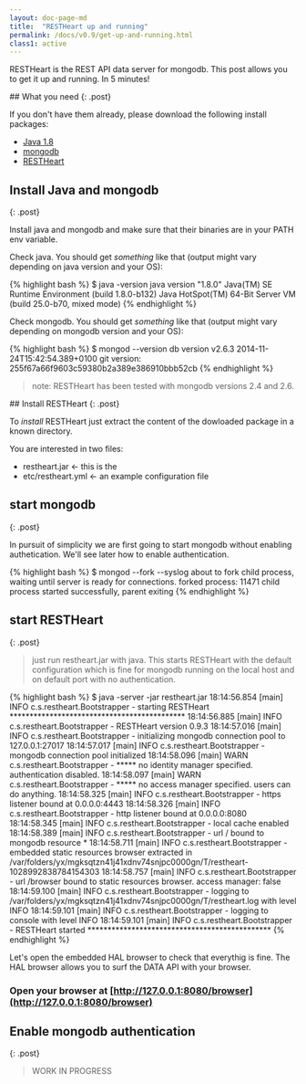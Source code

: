 ```yaml
---
layout: doc-page-md
title:  "RESTHeart up and running"
permalink: /docs/v0.9/get-up-and-running.html
class1: active
---
```


RESTHeart is the REST API data server for mongodb. 
This post allows you to get it up and running. In 5 minutes!

<!-- more -->

## What you need
{: .post}

If you don't have them already, please download the following install packages:

* [Java 1.8](http://www.oracle.com/technetwork/java/javase/downloads/index.html)
* [mongodb](http://www.mongodb.org/downloads)
* [RESTHeart](https://github.com/softinstigate/restheart) 

## Install Java and mongodb
{: .post}

Install java and mongodb and make sure that their binaries are in your PATH env variable.

Check java. You should get _something_ like that (output might vary depending on java version and your OS):

{% highlight bash %}
$ java -version
java version "1.8.0"
Java(TM) SE Runtime Environment (build 1.8.0-b132)
Java HotSpot(TM) 64-Bit Server VM (build 25.0-b70, mixed mode)
{% endhighlight %}

Check mongodb. You should get _something_ like that (output might vary depending on mongodb version and your OS):

{% highlight bash %}
$ mongod --version
db version v2.6.3
2014-11-24T15:42:54.389+0100 git version: 255f67a66f9603c59380b2a389e386910bbb52cb
{% endhighlight %} 

> note: RESTHeart has been tested with mongodb versions 2.4 and 2.6.

## Install RESTHeart
{: .post}

To _install_ RESTHeart just extract the content of the dowloaded package in a known directory.

You are interested in two files:

* restheart.jar <- this is the 
* etc/restheart.yml <- an example configuration file


## start mongodb
{: .post}

In pursuit of simplicity we are first going to start mongodb without enabling authetication. We'll see later how to enable authentication.

{% highlight bash %}
$ mongod --fork --syslog
about to fork child process, waiting until server is ready for connections.
forked process: 11471
child process started successfully, parent exiting
{% endhighlight %} 

## start RESTHeart
{: .post}

> just run restheart.jar with java. This starts RESTHeart with the default configuration which is fine for mongodb running on the local host and on default port with no authentication.

{% highlight bash %}
$ java -server -jar restheart.jar
18:14:56.854 [main] INFO  c.s.restheart.Bootstrapper - starting RESTHeart ********************************************
18:14:56.885 [main] INFO  c.s.restheart.Bootstrapper - RESTHeart version 0.9.3
18:14:57.016 [main] INFO  c.s.restheart.Bootstrapper - initializing mongodb connection pool to 127.0.0.1:27017 
18:14:57.017 [main] INFO  c.s.restheart.Bootstrapper - mongodb connection pool initialized
18:14:58.096 [main] WARN  c.s.restheart.Bootstrapper - ***** no identity manager specified. authentication disabled.
18:14:58.097 [main] WARN  c.s.restheart.Bootstrapper - ***** no access manager specified. users can do anything.
18:14:58.325 [main] INFO  c.s.restheart.Bootstrapper - https listener bound at 0.0.0.0:4443
18:14:58.326 [main] INFO  c.s.restheart.Bootstrapper - http listener bound at 0.0.0.0:8080
18:14:58.345 [main] INFO  c.s.restheart.Bootstrapper - local cache enabled
18:14:58.389 [main] INFO  c.s.restheart.Bootstrapper - url / bound to mongodb resource *
18:14:58.711 [main] INFO  c.s.restheart.Bootstrapper - embedded static resources browser extracted in /var/folders/yx/mgksqtzn41j41xdnv74snjpc0000gn/T/restheart-1028992838784154303
18:14:58.757 [main] INFO  c.s.restheart.Bootstrapper - url /browser bound to static resources browser. access manager: false
18:14:59.100 [main] INFO  c.s.restheart.Bootstrapper - logging to /var/folders/yx/mgksqtzn41j41xdnv74snjpc0000gn/T/restheart.log with level INFO
18:14:59.101 [main] INFO  c.s.restheart.Bootstrapper - logging to console with level INFO
18:14:59.101 [main] INFO  c.s.restheart.Bootstrapper - RESTHeart started **********************************************
{% endhighlight %}

Let's open the embedded HAL browser to check that everythig is fine. The HAL browser allows you to surf the DATA API with your browser.

### Open your browser at [http://127.0.0.1:8080/browser](http://127.0.0.1:8080/browser)

## Enable mongodb authentication
{: .post}

> WORK IN PROGRESS